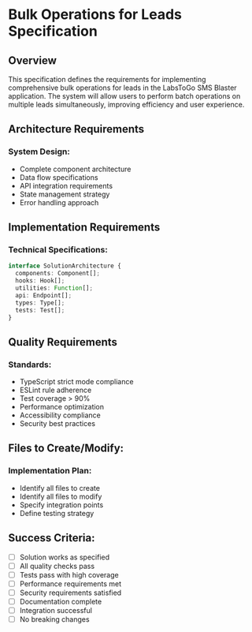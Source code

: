 # Bulk Operations for Leads Specification

## Overview

This specification defines the requirements for implementing comprehensive bulk operations for leads in the LabsToGo SMS Blaster application. The system will allow users to perform batch operations on multiple leads simultaneously, improving efficiency and user experience.

## Architecture Requirements

### System Design:

- Complete component architecture
- Data flow specifications
- API integration requirements
- State management strategy
- Error handling approach

## Implementation Requirements

### Technical Specifications:

```typescript
interface SolutionArchitecture {
  components: Component[];
  hooks: Hook[];
  utilities: Function[];
  api: Endpoint[];
  types: Type[];
  tests: Test[];
}
```

## Quality Requirements

### Standards:

- TypeScript strict mode compliance
- ESLint rule adherence
- Test coverage > 90%
- Performance optimization
- Accessibility compliance
- Security best practices

## Files to Create/Modify:

### Implementation Plan:

- Identify all files to create
- Identify all files to modify
- Specify integration points
- Define testing strategy

## Success Criteria:

- [ ] Solution works as specified
- [ ] All quality checks pass
- [ ] Tests pass with high coverage
- [ ] Performance requirements met
- [ ] Security requirements satisfied
- [ ] Documentation complete
- [ ] Integration successful
- [ ] No breaking changes
